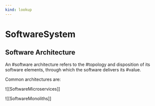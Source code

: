```yaml
---
kind: lookup
---
```

# SoftwareSystem

## Software Architecture

An #software architecture refers to the #topology and disposition of its software elements, through which the software delivers its #value.

Common architectures are:

![[SoftwareMicroservices]]

![[SoftwareMonoliths]]
